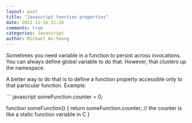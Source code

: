 ```yaml
---
layout: post
title: "Javascript function properties"
date: 2011-11-16 11:28
comments: true
categories: Javascript
author: Michael Au-Yeung
---
```

<p>
Sometimes you need variable in a function to persist across invocations. 
You can always define global variable to do that. However, that clusters up the namespace. 
</p>
<p>
A better way to do that is to define a function property accessible only to that particular function.
Example:  
</p>
``` javascript 
someFunction.counter = 0; 

function someFunction() { 
  return someFunction.counter; 
  // the counter is like a static function variable in C
} 
```
